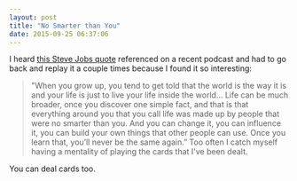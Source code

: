 ```yaml
---
layout: post
title: "No Smarter than You"
date: 2015-09-25 06:37:06
---
```


I heard [this Steve Jobs quote][1] referenced on a recent podcast and had to go back and replay it a couple times because I found it so interesting:

 [1]: https://www.youtube.com/watch?v=UvEiSa6_EPA

> "When you grow up, you tend to get told that the world is the way it is and your life is just to live your life inside the world... Life can be much broader, once you discover one simple fact, and that is that everything around you that you call life was made up by people that were no smarter than you. And you can change it, you can influence it, you can build your own things that other people can use. Once you learn that, you’ll never be the same again.”
Too often I catch myself having a mentality of playing the cards that I've been dealt.

You can deal cards too.